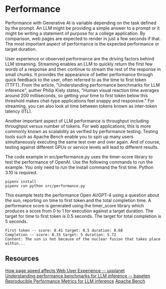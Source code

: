 # Performance

Performance with Generative AI is variable depending on the task defined by the prompt.  An LLM might be providing a simple answer to a prompt or it might be writing a statement of purpose for a college application.  By comparison, web pages are expected to render in just a few seconds if that.  The most important aspect of performance is the expected performance or target duration.

User experience or observed performance are the driving factors behind LLM streaming.  Streaming enables an LLM to quickly return the first few words of a response and then continue to stream the rest of the response in small chunks.  It provides the appearance of better performance through quick feedback to the user, often referred to as the time to first token (TTFT).  From the article, "Understanding performance benchmarks for LLM inference", auther Philip Kiely states, "Human visual reaction time averages around 200 milliseconds, so getting your time to first token below this threshold makes chat-type applications feel snappy and responsive."  For streaming, you can also look at time between tokens known as inter-token latency (ITL).  

Another important aspect of LLM performance is throughput including throughput versus number of tokens. For web applications, this is more commonly known as scalability as verified by performance testing.  Testing tools such as Apache Bench enable you to spin up many users simultaneously executing the same test over and over again. And of course, testing against different GPUs or service levels will lead to different results.

The code example in src/performance.py uses the timer-score library to test the performance of OpenAI. Use the following commands to run the example. You only need to run the install command the first time. Python 3.10 is required.

```
pipenv install
pipenv run python src/performance.py
```

This example tests the performance Open AI/GPT-4 using a question about the sun, reporting on time to first token and the total completion time.  A performance score is generated using the timer_score library which produces a score from 0 to 1 for execution against a target duration.  The target for time to first token is 0.5 seconds.  The target for total completion is 5 seconds.

```
First token -- score: 0.41 target: 0.5 duration: 0.68
Completion -- score: 0.33 target: 5 duration: 5.72
Content: The sun is hot because of the nuclear fusion that takes place within...
```

## Resources

[How page speed affects Web User Experience -- uxplanet](https://uxplanet.org/how-page-speed-affects-web-user-experience-83b6d6b1d7d7)  
[Understanding performance benchmarks for LLM inference -- baseten](https://www.baseten.co/blog/understanding-performance-benchmarks-for-llm-inference/)  
[Reproducible Performance Metrics for LLM inference](https://www.anyscale.com/blog/reproducible-performance-metrics-for-llm-inference)
[Apache Bench](https://httpd.apache.org/docs/2.4/programs/ab.html)
